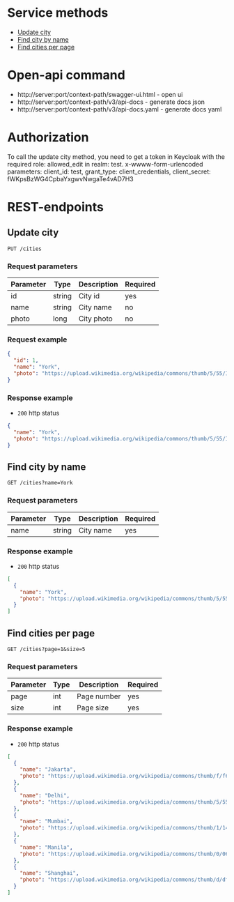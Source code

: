 # Service methods

- [Update city](#update_city)
- [Find city by name](#find_city_by_name)
- [Find cities per page](#find_cities_per_page)

# Open-api command

- http://server:port/context-path/swagger-ui.html - open ui
- http://server:port/context-path/v3/api-docs - generate docs json
- http://server:port/context-path/v3/api-docs.yaml - generate docs yaml

# Authorization

To call the update city method, you need to get a token in Keycloak
with the required role: allowed_edit in realm: test.
x-wwww-form-urlencoded parameters:
client_id: test, grant_type: client_credentials, client_secret: fWKpsBzWG4CpbaYxgwvNwgaTe4vAD7H3

# REST-endpoints

## Update city <a name="update_city"></a>

```
PUT /cities
```

### Request parameters

| Parameter | Type   | Description | Required |
|-----------|--------|-------------|----------|
| id        | string | City id     | yes      |
| name      | string | City name   | no       |
| photo     | long   | City photo  | no       |

### Request example

```json
{
  "id": 1,
  "name": "York",
  "photo": "https://upload.wikimedia.org/wikipedia/commons/thumb/5/55/IN-DL.svg/439px-IN-DL.svg.png"
}
```

### Response example

* `200` http status

```json
{
  "name": "York",
  "photo": "https://upload.wikimedia.org/wikipedia/commons/thumb/5/55/IN-DL.svg/439px-IN-DL.svg.png"
}
```

## Find city by name <a name="find_city_by_name"></a>

```
GET /cities?name=York
```

### Request parameters

| Parameter | Type   | Description | Required |
|-----------|--------|-------------|----------|
| name      | string | City name   | yes      |

### Response example

* `200` http status

```json
[
  {
    "name": "York",
    "photo": "https://upload.wikimedia.org/wikipedia/commons/thumb/5/55/IN-DL.svg/439px-IN-DL.svg.png"
  }
]
```

## Find cities per page <a name="find_cities_per_page"></a>

```
GET /cities?page=1&size=5
```

### Request parameters

| Parameter | Type | Description | Required |
|-----------|------|-------------|----------|
| page      | int  | Page number | yes      |
| size      | int  | Page size   | yes      |

### Response example

* `200` http status

```json
[
  {
    "name": "Jakarta",
    "photo": "https://upload.wikimedia.org/wikipedia/commons/thumb/f/f6/Jakarta_Pictures-1.jpg/327px-Jakarta_Pictures-1.jpg"
  },
  {
    "name": "Delhi",
    "photo": "https://upload.wikimedia.org/wikipedia/commons/thumb/5/55/IN-DL.svg/439px-IN-DL.svg.png"
  },
  {
    "name": "Mumbai",
    "photo": "https://upload.wikimedia.org/wikipedia/commons/thumb/1/14/Mumbai_Skyline_at_Night.jpg/500px-Mumbai_Skyline_at_Night.jpg"
  },
  {
    "name": "Manila",
    "photo": "https://upload.wikimedia.org/wikipedia/commons/thumb/0/06/Manila_Cathedral_Facade_at_Sunset.jpg/500px-Manila_Cathedral_Facade_at_Sunset.jpg"
  },
  {
    "name": "Shanghai",
    "photo": "https://upload.wikimedia.org/wikipedia/commons/thumb/d/df/Pudong_Shanghai_November_2017_panorama.jpg/500px-Pudong_Shanghai_November_2017_panorama.jpg"
  }
]
```